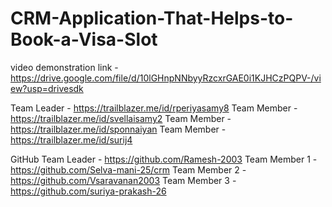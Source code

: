 # CRM-Application-That-Helps-to-Book-a-Visa-Slot
video demonstration link -https://drive.google.com/file/d/10lGHnpNNbyyRzcxrGAE0i1KJHCzPQPV-/view?usp=drivesdk

Team  Leader - https://trailblazer.me/id/rperiyasamy8
Team  Member -  https://trailblazer.me/id/svellaisamy2
Team  Member - https://trailblazer.me/id/sponnaiyan
Team  Member - https://trailblazer.me/id/surij4

GitHub Team Leader - https://github.com/Ramesh-2003
Team Member 1  - https://github.com/Selva-mani-25/crm
Team Member 2  - https://github.com/Vsaravanan2003
Team Member 3  - https://github.com/suriya-prakash-26
